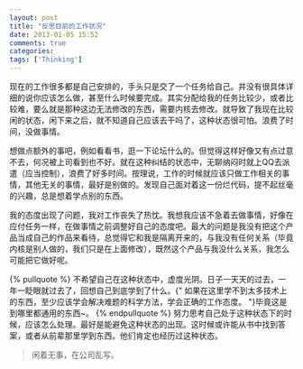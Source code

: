 ```yaml
---
layout: post
title: "反思目前的工作状况"
date: 2013-01-05 15:52
comments: true
categories: 
tags: ['Thinking']
---
```


现在的工作很多都是自己安排的，手头只是交了一个任务给自己。并没有很具体详细的说你应该怎么做，甚至什么时候要完成。其实分配给我的任务比较少，或者比较难，要么就是那种这边无法修改的东西，需要内核去修改。就导致了我现在比较闲的状态，闲下来之后，就不知道自己应该去干吗了，这种状态很可怕。浪费了时间，没做事情。

想做点额外的事吧，例如看看书，逛一下论坛什么的。但觉得这样好像又有点过意不去，何况被上司看到也不好。就在这种纠结的状态中，无聊纳闷时就上QQ去派遣（应当控制），浪费了好多时间。按理说，工作的时候就应该只做工作相关的事情，其他无关的事情，最好是别做的。发现自己面对着这一份烂代码，提不起丝毫的兴趣，总是想着学点别的东西。

我的态度出现了问题，我对工作丧失了热忱。我想我应该不急着去做事情，好像在应付任务一样，在做事情之前调整好自己的态度吧。最大的问题是我没有把这个产品当成自己的作品来看待，总觉得它和我是隔离开来的，与我没有任何关系（毕竟内核是别人做的，我们只是在上面修改），既然这个产品与我没什么关系，我怎么可能把它做好呢。

{% pullquote %}
不希望自己在这种状态中，虚度光阴。日子一天天的过去，一年一眨眼就过去了，回想自己到底学到了什么。{" 如果在这里学不到太多技术上的东西，至少应该学会解决难题的科学方法，学会正确的工作态度。 "}毕竟这是到哪里都通用的东西~。
{% endpullquote %}
努力思考自己处于这种状态下的时候，应该怎么处理。最好是能避免这种状态的出现。这时候或许能从书中找到答案，或者从前辈那里学到东西。他们肯定也经历过这种状态。

>闲着无事，在公司乱写。
